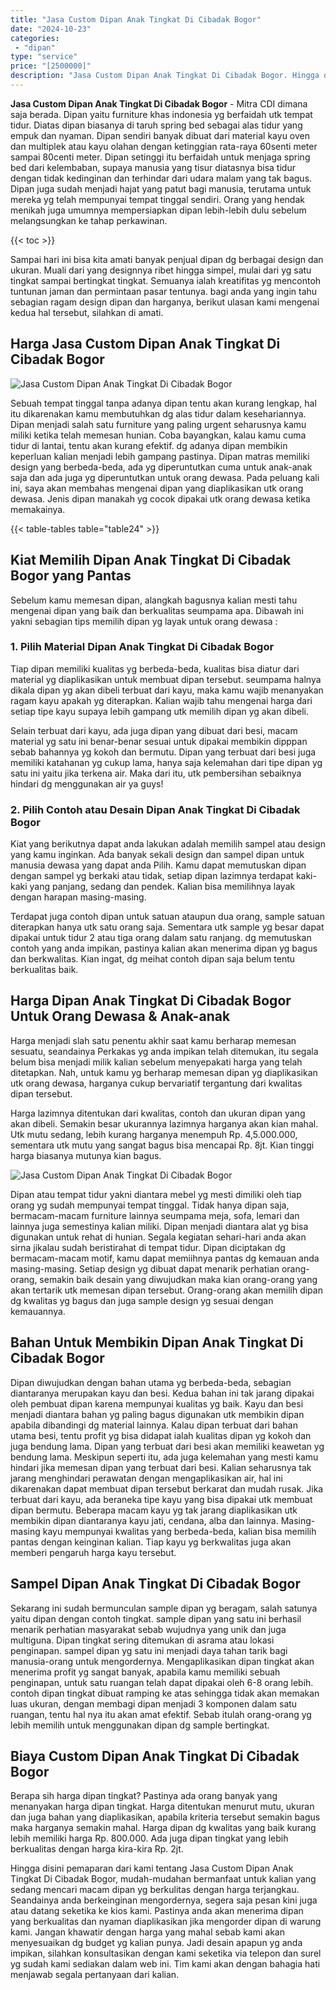 ```yaml
---
title: "Jasa Custom Dipan Anak Tingkat Di Cibadak Bogor"
date: "2024-10-23"
categories:
 - "dipan"
type: "service"
price: "[2500000]"
description: "Jasa Custom Dipan Anak Tingkat Di Cibadak Bogor. Hingga disini pemaparan dari kami tentang Jasa Custom Dipan Anak Tingkat Di Cibadak Bogor, mudah-mudahan ber..."
---
```


**Jasa Custom Dipan Anak Tingkat Di Cibadak Bogor** - Mitra CDI dimana saja berada. Dipan yaitu furniture khas indonesia yg berfaidah utk tempat tidur. Diatas dipan biasanya di taruh spring bed sebagai alas tidur yang empuk dan nyaman. Dipan sendiri banyak dibuat dari material kayu oven dan multiplek atau kayu olahan dengan ketinggian rata-raya 60senti meter sampai 80centi meter. Dipan setinggi itu berfaidah untuk menjaga spring bed dari kelembaban, supaya manusia yang tisur diatasnya bisa tidur dengan tidak kedinginan dan terhindar dari udara malam yang tak bagus. Dipan juga sudah menjadi hajat yang patut bagi manusia, terutama untuk mereka yg telah mempunyai tempat tinggal sendiri. Orang yang hendak menikah juga umumnya mempersiapkan dipan lebih-lebih dulu sebelum melangsungkan ke tahap perkawinan.

{{< toc >}}

Sampai hari ini bisa kita amati banyak penjual dipan dg berbagai design dan ukuran. Muali dari yang designnya ribet hingga simpel, mulai dari yg satu tingkat sampai bertingkat tingkat. Semuanya ialah kreatifitas yg mencontoh tuntunan jaman dan permintaan pasar tentunya. bagi anda yang ingin tahu sebagian ragam design dipan dan harganya, berikut ulasan kami mengenai kedua hal tersebut, silahkan di amati.

## Harga Jasa Custom Dipan Anak Tingkat Di Cibadak Bogor

![Jasa Custom Dipan Anak Tingkat Di Cibadak Bogor](/images/mebel/dipan-dewasa-006.jpg)

Sebuah tempat tinggal tanpa adanya dipan tentu akan kurang lengkap, hal itu dikarenakan kamu membutuhkan dg alas tidur dalam kesehariannya. Dipan menjadi salah satu furniture yang paling urgent seharusnya kamu miliki ketika telah memesan hunian. Coba bayangkan, kalau kamu cuma tidur di lantai, tentu akan kurang efektif. dg adanya dipan membikin keperluan kalian menjadi lebih gampang pastinya. Dipan matras memiliki design yang berbeda-beda, ada yg diperuntutkan cuma untuk anak-anak saja dan ada juga yg diperuntutkan untuk orang dewasa. Pada peluang kali ini, saya akan membahas mengenai dipan yang diaplikasikan utk orang dewasa. Jenis dipan manakah yg cocok dipakai utk orang dewasa ketika memakainya.

{{< table-tables table="table24" >}}

## Kiat Memilih Dipan Anak Tingkat Di Cibadak Bogor yang Pantas

Sebelum kamu memesan dipan, alangkah bagusnya kalian mesti tahu mengenai dipan yang baik dan berkualitas seumpama apa. Dibawah ini yakni sebagian tips memilih dipan yg layak untuk orang dewasa :

### 1\. Pilih Material Dipan Anak Tingkat Di Cibadak Bogor

Tiap dipan memiliki kualitas yg berbeda-beda, kualitas bisa diatur dari material yg diaplikasikan untuk membuat dipan tersebut. seumpama halnya dikala dipan yg akan dibeli terbuat dari kayu, maka kamu wajib menanyakan ragam kayu apakah yg diterapkan. Kalian wajib tahu mengenai harga dari setiap tipe kayu supaya lebih gampang utk memilih dipan yg akan dibeli.

Selain terbuat dari kayu, ada juga dipan yang dibuat dari besi, macam material yg satu ini benar-benar sesuai untuk dipakai membikin dipppan sebab bahannya yg kokoh dan bermutu. Dipan yang terbuat dari besi juga memiliki katahanan yg cukup lama, hanya saja kelemahan dari tipe dipan yg satu ini yaitu jika terkena air. Maka dari itu, utk pembersihan sebaiknya hindari dg menggunakan air ya guys!

### 2\. Pilih Contoh atau Desain Dipan Anak Tingkat Di Cibadak Bogor

Kiat yang berikutnya dapat anda lakukan adalah memilih sampel atau design yang kamu inginkan. Ada banyak sekali design dan sampel dipan untuk manusia dewasa yang dapat anda Pilih. Kamu dapat memutuskan dipan dengan sampel yg berkaki atau tidak, setiap dipan lazimnya terdapat kaki-kaki yang panjang, sedang dan pendek. Kalian bisa memilihnya layak dengan harapan masing-masing.

Terdapat juga contoh dipan untuk satuan ataupun dua orang, sample satuan diterapkan hanya utk satu orang saja. Sementara utk sample yg besar dapat dipakai untuk tidur 2 atau tiga orang dalam satu ranjang. dg memutuskan contoh yang anda impikan, pastinya kalian akan menerima dipan yg bagus dan berkwalitas. Kian ingat, dg meihat contoh dipan saja belum tentu berkualitas baik.

## Harga Dipan Anak Tingkat Di Cibadak Bogor Untuk Orang Dewasa & Anak-anak

Harga menjadi slah satu penentu akhir saat kamu berharap memesan sesuatu, seandainya Perkakas yg anda impikan telah ditemukan, itu segala belum bisa menjadi milik kalian sebelum menyepakati harga yang telah ditetapkan. Nah, untuk kamu yg berharap memesan dipan yg diaplikasikan utk orang dewasa, harganya cukup bervariatif tergantung dari kwalitas dipan tersebut.

Harga lazimnya ditentukan dari kwalitas, contoh dan ukuran dipan yang akan dibeli. Semakin besar ukurannya lazimnya harganya akan kian mahal. Utk mutu sedang, lebih kurang harganya menempuh Rp. 4,5.000.000, sementara utk mutu yang sangat bagus bisa mencapai Rp. 8jt. Kian tinggi harga biasanya mutunya kian bagus.

![Jasa Custom Dipan Anak Tingkat Di Cibadak Bogor](/images/mebel/dipan-anak-007-1.jpg)

Dipan atau tempat tidur yakni diantara mebel yg mesti dimiliki oleh tiap orang yg sudah mempunyai tempat tinggal. Tidak hanya dipan saja, bermacam-macam furniture lainnya seumpama meja, sofa, lemari dan lainnya juga semestinya kalian miliki. Dipan menjadi diantara alat yg bisa digunakan untuk rehat di hunian. Segala kegiatan sehari-hari anda akan sirna jikalau sudah beristirahat di tempat tidur. Dipan diciptakan dg bermacam-macam motif, kamu dapat memiihnya pantas dg kemauan anda masing-masing. Setiap design yg dibuat dapat menarik perhatian orang-orang, semakin baik desain yang diwujudkan maka kian orang-orang yang akan tertarik utk memesan dipan tersebut. Orang-orang akan memilih dipan dg kwalitas yg bagus dan juga sample design yg sesuai dengan kemauannya.

## Bahan Untuk Membikin Dipan Anak Tingkat Di Cibadak Bogor

Dipan diwujudkan dengan bahan utama yg berbeda-beda, sebagian diantaranya merupakan kayu dan besi. Kedua bahan ini tak jarang dipakai oleh pembuat dipan karena mempunyai kualitas yg baik. Kayu dan besi menjadi diantara bahan yg paling bagus digunakan utk membikin dipan apabila dibandingi dg material lainnya. Kalau dipan terbuat dari bahan utama besi, tentu profit yg bisa didapat ialah kualitas dipan yg kokoh dan juga bendung lama. Dipan yang terbuat dari besi akan memiliki keawetan yg bendung lama. Meskipun seperti itu, ada juga kelemahan yang mesti kamu hindari jika memesan dipan yang terbuat dari besi. Kalian seharusnya tak jarang menghindari perawatan dengan mengaplikasikan air, hal ini dikarenakan dapat membuat dipan tersebut berkarat dan mudah rusak. Jika terbuat dari kayu, ada beraneka tipe kayu yang bisa dipakai utk membuat dipan bermutu. Beberapa macam kayu yg tak jarang diaplikasikan utk membikin dipan diantaranya kayu jati, cendana, alba dan lainnya. Masing-masing kayu mempunyai kwalitas yang berbeda-beda, kalian bisa memilih pantas dengan keinginan kalian. Tiap kayu yg berkwalitas juga akan memberi pengaruh harga kayu tersebut.

## Sampel Dipan Anak Tingkat Di Cibadak Bogor

Sekarang ini sudah bermunculan sample dipan yg beragam, salah satunya yaitu dipan dengan contoh tingkat. sample dipan yang satu ini berhasil menarik perhatian masyarakat sebab wujudnya yang unik dan juga multiguna. Dipan tingkat sering ditemukan di asrama atau lokasi penginapan. sampel dipan yg satu ini menjadi daya tahan tarik bagi manusia-orang untuk mengordernya. Mengaplikasikan dipan tingkat akan menerima profit yg sangat banyak, apabila kamu memiliki sebuah penginapan, untuk satu ruangan telah dapat dipakai oleh 6-8 orang lebih. contoh dipan tingkat dibuat ramping ke atas sehingga tidak akan memakan luas ukuran, dengan membagi dipan menjadi 3 komponen dalam satu ruangan, tentu hal nya itu akan amat efektif. Sebab itulah orang-orang yg lebih memilih untuk menggunakan dipan dg sample bertingkat.

## Biaya Custom Dipan Anak Tingkat Di Cibadak Bogor

Berapa sih harga dipan tingkat? Pastinya ada orang banyak yang menanyakan harga dipan tingkat. Harga ditentukan menurut mutu, ukuran dan juga bahan yang diaplikasikan, apabila kriteria tersebut semakin bagus maka harganya semakin mahal. Harga dipan dg kwalitas yang baik kurang lebih memiliki harga Rp. 800.000. Ada juga dipan tingkat yang lebih berkualitas dengan harga kira-kira Rp. 2jt.

Hingga disini pemaparan dari kami tentang Jasa Custom Dipan Anak Tingkat Di Cibadak Bogor, mudah-mudahan bermanfaat untuk kalian yang sedang mencari macam dipan yg berkulitas dengan harga terjangkau. Seandainya anda berkeinginan mengordernya, segera saja pesan kini juga atau datang seketika ke kios kami. Pastinya anda akan menerima dipan yang berkualitas dan nyaman diaplikasikan jika mengorder dipan di warung kami. Jangan khawatir dengan harga yang mahal sebab kami akan menyesuaikan dg budget yg kalian punya. Jadi desain apapun yg anda impikan, silahkan konsultasikan dengan kami seketika via telepon dan surel yg sudah kami sediakan dalam web ini. Tim kami akan dengan bahagia hati menjawab segala pertanyaan dari kalian.
